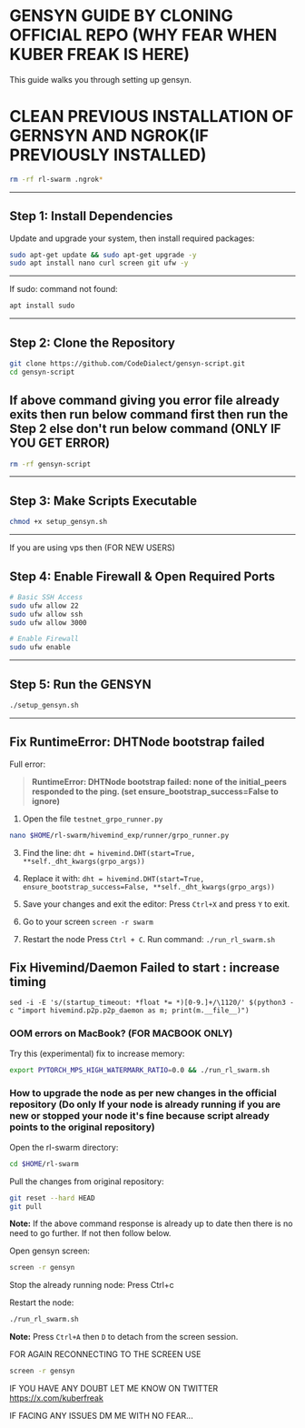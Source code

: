 # GENSYN GUIDE BY CLONING OFFICIAL REPO (WHY FEAR WHEN KUBER FREAK IS HERE)

This guide walks you through setting up gensyn.

# CLEAN PREVIOUS INSTALLATION OF GERNSYN AND NGROK(IF PREVIOUSLY INSTALLED)

```bash
rm -rf rl-swarm .ngrok*
```

---

## Step 1: Install Dependencies

Update and upgrade your system, then install required packages:

```bash
sudo apt-get update && sudo apt-get upgrade -y
sudo apt install nano curl screen git ufw -y
```
---

If sudo: command not found:
```bash
apt install sudo
```
---

## Step 2: Clone the Repository

```bash
git clone https://github.com/CodeDialect/gensyn-script.git
cd gensyn-script
```

## If above command giving you error file already exits then run below command first then run the Step 2 else don't run below command (ONLY IF YOU GET ERROR)

```bash
rm -rf gensyn-script
```

---

## Step 3: Make Scripts Executable

```bash
chmod +x setup_gensyn.sh
```

---

If you are using vps then (FOR NEW USERS)
## Step 4: Enable Firewall & Open Required Ports

```bash
# Basic SSH Access
sudo ufw allow 22
sudo ufw allow ssh
sudo ufw allow 3000

# Enable Firewall
sudo ufw enable
```
---

## Step 5: Run the GENSYN

```bash
./setup_gensyn.sh
```
---

## Fix RuntimeError: DHTNode bootstrap failed

Full error:
> **RuntimeError: DHTNode bootstrap failed: none of the initial_peers responded to the ping. (set ensure_bootstrap_success=False to ignore)**

1. Open the file `testnet_grpo_runner.py`
``` bash
nano $HOME/rl-swarm/hivemind_exp/runner/grpo_runner.py
```

3. Find the line:
`dht = hivemind.DHT(start=True, **self._dht_kwargs(grpo_args))`

4. Replace it with:
```dht = hivemind.DHT(start=True, ensure_bootstrap_success=False, **self._dht_kwargs(grpo_args))```

5. Save your changes and exit the editor:
Press `Ctrl+X` and press `Y` to exit.

6. Go to your screen
```screen -r swarm```

7. Restart the node
Press `Ctrl + C`.
Run command:
```./run_rl_swarm.sh```

## Fix Hivemind/Daemon Failed to start : increase timing 
```sed -i -E 's/(startup_timeout: *float *= *)[0-9.]+/\1120/' $(python3 -c "import hivemind.p2p.p2p_daemon as m; print(m.__file__)")```

### OOM errors on MacBook? (FOR MACBOOK ONLY)

Try this (experimental) fix to increase memory:

```bash
export PYTORCH_MPS_HIGH_WATERMARK_RATIO=0.0 && ./run_rl_swarm.sh
```


### How to upgrade the node as per new changes in the official repository (Do only If your node is already running if you are new or stopped your node it's fine because script already points to the original repository)

Open the rl-swarm directory:

```bash
cd $HOME/rl-swarm
```

Pull the changes from original repository:
```bash
git reset --hard HEAD
git pull
```

**Note:** If the above command response is already up to date then there is no need to go further. If not then follow below.


Open gensyn screen:

```bash
screen -r gensyn
```
Stop the already running node:
Press Ctrl+c

Restart the node:
```bash
./run_rl_swarm.sh
```


**Note:** Press `Ctrl+A` then `D` to detach from the screen session. 

FOR AGAIN RECONNECTING TO THE SCREEN USE 

```bash
screen -r gensyn
```

IF YOU HAVE ANY DOUBT LET ME KNOW ON TWITTER 
https://x.com/kuberfreak

IF FACING ANY ISSUES DM ME WITH NO FEAR...

